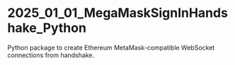 # 2025_01_01_MegaMaskSignInHandshake_Python
Python package to create Ethereum MetaMask-compatible WebSocket connections from handshake.
